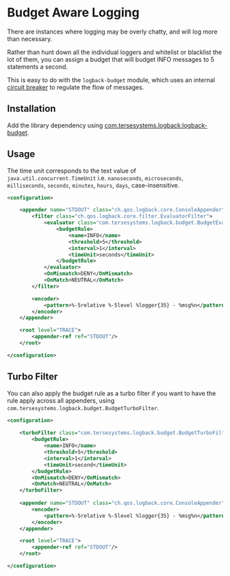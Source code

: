 # Budget Aware Logging

There are instances where logging may be overly chatty, and will log more than necessary.  

Rather than hunt down all the individual loggers and whitelist or blacklist the lot of them, you can assign a 
budget that will budget INFO messages to 5 statements a second.

This is easy to do with the `logback-budget` module, which uses an internal [circuit breaker](https://commons.apache.org/proper/commons-lang/apidocs/org/apache/commons/lang3/concurrent/CircuitBreaker.html) to regulate the flow of messages.

## Installation

Add the library dependency using [com.tersesystems.logback:logback-budget](https://mvnrepository.com/artifact/com.tersesystems.logback/logback-budget).

## Usage

The time unit corresponds to the text value of `java.util.concurrent.TimeUnit` i.e. `nanoseconds`, `microseconds`, `milliseconds`, `seconds`, `minutes`, `hours`, `days`, case-insensitive.

```xml
<configuration>

    <appender name="STDOUT" class="ch.qos.logback.core.ConsoleAppender">
        <filter class="ch.qos.logback.core.filter.EvaluatorFilter">
            <evaluator class="com.tersesystems.logback.budget.BudgetEvaluator">
                <budgetRule>
                    <name>INFO</name>
                    <threshold>5</threshold>
                    <interval>1</interval>
                    <timeUnit>seconds</timeUnit>
                </budgetRule>
            </evaluator>
            <OnMismatch>DENY</OnMismatch>
            <OnMatch>NEUTRAL</OnMatch>
        </filter>

        <encoder>
            <pattern>%-5relative %-5level %logger{35} - %msg%n</pattern>
        </encoder>
    </appender>

    <root level="TRACE">
        <appender-ref ref="STDOUT"/>
    </root>

</configuration>
```

## Turbo Filter

You can also apply the budget rule as a turbo filter if you want to have the rule apply across all appenders, using `com.tersesystems.logback.budget.BudgetTurboFilter`.

```xml
<configuration>
    
    <turboFilter class="com.tersesystems.logback.budget.BudgetTurboFilter">
        <budgetRule>
            <name>INFO</name>
            <threshold>5</threshold>
            <interval>1</interval>
            <timeUnit>second</timeUnit>
        </budgetRule>
        <OnMismatch>DENY</OnMismatch>
        <OnMatch>NEUTRAL</OnMatch>
    </turboFilter>
    
    <appender name="STDOUT" class="ch.qos.logback.core.ConsoleAppender">
        <encoder>
            <pattern>%-5relative %-5level %logger{35} - %msg%n</pattern>
        </encoder>
    </appender>

    <root level="TRACE">
        <appender-ref ref="STDOUT"/>
    </root>

</configuration>
```
